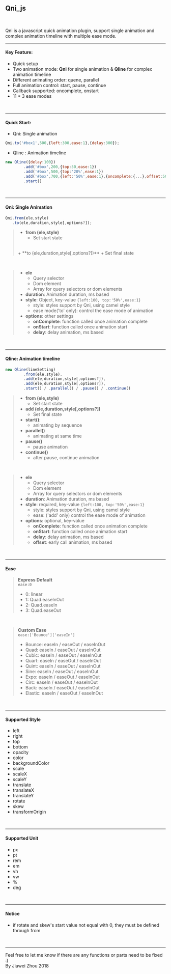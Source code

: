 Qni_js
---

<br/>

Qni is a javascript quick animation plugin, support single animation and complex animation timeline with multiple ease mode.


---

#### Key Feature:
+ Quick setup
+ Two animation mode: **Qni** for single animation & **Qline** for complex animation timeline
+ Different animating order: quene, parallel
+ Full animation control: start, pause, continue
+ Callback supported: oncomplete, onstart 
+ 11 * 3 ease modes

<br/>

---

#### Quick Start:
+ Qni: Single animation
```javascript
Qni.to('#box1',500,{left:300,ease:1},{delay:300});
```

+ Qline : Animation timeline
```javascript
new Qline({delay:100})
        .add('#box',200,{top:50,ease:1})
        .add('#box',500,{top:'20%',ease:1})
        .add('#box',700,{left:'50%',ease:1},{oncomplete:{...},offset:50})
        .start()
```

<br/>

---

#### Qni: Single Animation
```javascript
Qni.from(ele,style)
   .to(ele,duration,style[,options?]);
```
> + **from (ele,style)**
>   + Set start state 
> <br>
> + **to (ele,duration,style[,options?])**
>   + Set final state

<br>

>+ **ele**
>   + Query selector
>   + Dom element
>   + Array for query selectors or dom elements
>+ **duration**: Animation duration, ms based
>+ **style**: Object, key-value `{left:100, top:'50%',ease:1}`
>   + style: styles support by Qni, using camel style
>   + ease mode('to' only): control the ease mode of animation
>+ **options**: other settings
>   + **onComplete**: function called once animation complete
>   + **onStart**: function called once animation start
>   + **delay**: delay animation, ms based

<br/>

---

#### Qline: Animation timeline
```javascript
new Qline(lineSetting)
        .from(ele,style),
        .add(ele,duration,style[,options?]),
        .add(ele,duration,style[,options?]),
        .start() / .parallel() / .pause() / .continue()
```
> + **from (ele,style)**
>   + Set start state 
> + **add (ele,duration,style[,options?])**
>   + Set final state
> + **start()**:
>   + animating by sequence
> + **parallel()**
>   + animating at same time
> + **pause()**
>   + pause animation
> + **continue()**
>   + after pause, continue animation

<br>

>+ **ele**
>   + Query selector
>   + Dom element
>   + Array for query selectors or dom elements
>+ **duration**: Animation duration, ms based
>+ **style**: required, key-value `{left:100, top:'50%',ease:1}`
>   + style: styles support by Qni, using camel style
>   + ease: ('add' only) control the ease mode of animation
>+ **options**: optional, key-value
>   + **onComplete**: function called once animation complete
>   + **onStart**: function called once animation start
>   + **delay**: delay animation, ms based
>   + **offset**: early call animation, ms based

<br/>

---

#### Ease
>**Express Default**
><br>
> `ease:0`
>+ 0: linear
>+ 1: Quad.easeInOut
>+ 2: Quad.easeIn
>+ 3: Quad.easeOut

<br>

>**Custom Ease**
><br>
> `ease:['Bounce']['easeIn']`
> + Bounce: easeIn / easeOut / easeInOut
> + Quad: easeIn / easeOut / easeInOut
> + Cubic: easeIn / easeOut / easeInOut
> + Quart: easeIn / easeOut / easeInOut
> + Quint: easeIn / easeOut / easeInOut
> + Sine: easeIn / easeOut / easeInOut
> + Expo: easeIn / easeOut / easeInOut
> + Circ: easeIn / easeOut / easeInOut
> + Back: easeIn / easeOut / easeInOut
> + Elastic: easeIn / easeOut / easeInOut

<br/>

---

#### Supported Style
+ left
+ right
+ top
+ bottom
+ opacity
+ color
+ backgroundColor
+ scale
+ scaleX
+ scaleY
+ translate
+ translateX
+ translateY
+ rotate
+ skew
+ transformOrigin

<br/>

---

#### Supported Unit
+ px
+ pt
+ rem
+ em
+ vh
+ vw
+ %
+ deg

<br/>

---

#### Notice
+ if rotate and skew's start value not equal with 0, they must be defined through from


<br/>

---



Feel free to let me know if there are any functions or parts need to be fixed :)
<br>By Jiawei Zhou 2018
